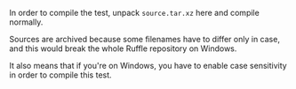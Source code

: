 In order to compile the test, unpack `source.tar.xz` here and compile normally.

Sources are archived because some filenames have to differ only in case, and
this would break the whole Ruffle repository on Windows.

It also means that if you're on Windows, you have to enable case sensitivity
in order to compile this test.
